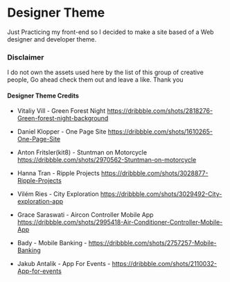 # Designer Theme  

Just Practicing my front-end so I decided to make a site based of a Web designer and developer theme.

### Disclaimer

I do not own the assets used here by the list of this group of creative people, Go ahead check them out and leave a like. Thank you


#### Designer Theme Credits

* Vitaliy Vill - Green Forest Night https://dribbble.com/shots/2818276-Green-forest-night-background


* Daniel Klopper - One Page Site https://dribbble.com/shots/1610265-One-Page-Site


* Anton Fritsler(kit8) - Stuntman on Motorcycle https://dribbble.com/shots/2970562-Stuntman-on-motorcycle


* Hanna Tran - Ripple Projects https://dribbble.com/shots/3028877-Ripple-Projects


* Vilém Ries - City Exploration https://dribbble.com/shots/3029492-City-exploration-app


* Grace Saraswati - Aircon Controller Mobile App https://dribbble.com/shots/2995418-Air-Conditioner-Controller-Mobile-App


* Bady  - Mobile Banking - https://dribbble.com/shots/2757257-Mobile-Banking


* Jakub Antalik - App For Events - https://dribbble.com/shots/2110032-App-for-events
